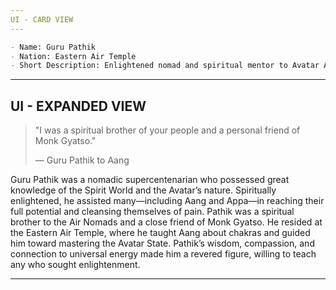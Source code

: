 ```yaml
---
UI - CARD VIEW
---
```


```md
- Name: Guru Pathik
- Nation: Eastern Air Temple
- Short Description: Enlightened nomad and spiritual mentor to Avatar Aang. Known for his deep knowledge of chakras, chi, and the Spirit World, Pathik guided Aang on his journey to master the Avatar State and achieve inner balance.
```

---
UI - EXPANDED VIEW
---

> "I was a spiritual brother of your people and a personal friend of Monk Gyatso."
>
> — Guru Pathik to Aang

Guru Pathik was a nomadic supercentenarian who possessed great knowledge of the Spirit World and the Avatar’s nature. Spiritually enlightened, he assisted many—including Aang and Appa—in reaching their full potential and cleansing themselves of pain. Pathik was a spiritual brother to the Air Nomads and a close friend of Monk Gyatso. He resided at the Eastern Air Temple, where he taught Aang about chakras and guided him toward mastering the Avatar State. Pathik’s wisdom, compassion, and connection to universal energy made him a revered figure, willing to teach any who sought enlightenment.

---
```